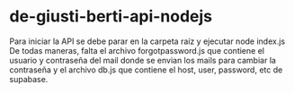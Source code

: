 # de-giusti-berti-api-nodejs

Para iniciar la API se debe parar en la carpeta raíz y ejecutar node index.js
De todas maneras, falta el archivo forgotpassword.js que contiene el usuario y contraseña del mail donde se envian los mails para cambiar la contraseña y el archivo db.js que contiene el host, user, password, etc de supabase.
